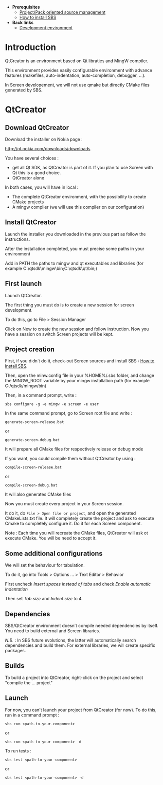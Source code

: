   * **Prerequisites**
    * [Project/Pack oriented source management](ProjectOrientedSourceManagement.md)
    * [How to install SBS](SBSInstall.md)
  * **Back links**
    * [Development environment](DevelopmentEnvironment.md)

# Introduction #

QtCreator is an environment based on Qt libraties and MingW compiler.

This environment provides easily configurable environment with advance features (makefiles, auto-indentation, auto-completion, debugger, ...).

In Screen developement, we will not use qmake but directly CMake files generated by SBS.

# QtCreator #

## Download QtCreator ##

Download the installer on Nokia page :

http://qt.nokia.com/downloads/downloads

You have several choices :
  * get all Qt SDK, as QtCreator is part of it. If you plan to use Screen with Qt this is a good choice.
  * QtCreator alone

In both cases, you will have in local :
  * The complete QtCreator environment, with the possibility to create CMake projects
  * A mingw compiler (we will use this compiler on our configuration)

## Install QtCreator ##

Launch the installer you downloaded in the previous part as follow the instructions.

After the installation completed, you must precise some paths in your environment

Add in PATH the paths to mingw and qt executables and libraries (for example C:\qtsdk\mingw\bin;C:\qtsdk\qt\bin;)

## First launch ##

Launch QtCreator.

The first thing you must do is to create a new session for screen development.

To do this, go to File > Session Manager

Click on New to create the new session and follow instruction. Now you have a session on switch Screen projects will be kept.

## Project creation ##

First, if you didn't do it, check-out Screen sources and install SBS : [How to install SBS](SBSInstall.md).

Then, open the minw.config file in your %HOME%/.sbs folder, and change the MINGW\_ROOT variable by your mingw installation path (for example C:/qtsdk/mingw/bin)

Then, in a command prompt, write :
```
sbs configure -g -e mingw -e screen -e user
```

In the same command prompt, go to Screen root file and write :
```
generate-screen-release.bat
```
or
```
generate-screen-debug.bat
```
It will prepare all CMake files for respectively release or debug mode

If you want, you could compile them without QtCreator by using :
```
compile-screen-release.bat
```
or
```
compile-screen-debug.bat
```
It will also generates CMake files

Now you must create every project in your Screen session.

It do it, do `File > Open file or project`, and open the generated CMakeLists.txt file. It will completely create the project and ask to execute Cmake to completely configure it. Do it for each Screen component.

Note : Each time you will recreate the CMake files, QtCreator will ask ot execute CMake. You will be need to accept it.

## Some additional configurations ##

We will set the behaviour for tabulation.

To do it, go into Tools > Options ... > Text Editor > Behavior

First uncheck _Insert spaces instead of tabs_ and check _Enable automatic indentation_

Then set _Tab size_ and _Indent size_ to 4

## Dependencies ##

SBS/QtCreator environment doesn't compile needed dependencies by itself. You need to build external and Screen libraries.

_N.B._ : In SBS future evolutions, the latter will automatically search dependencies and build them. For external libraries, we will create specific packages.

## Builds ##

To build a project into QtCreator, right-click on the project and select "compile the ... project"

## Launch ##

For now, you can't launch your project from QtCreator (for now).
To do this, run in a command prompt :
```
sbs run <path-to-your-component> 
```
or
```
sbs run <path-to-your-component> -d
```

To run tests :
```
sbs test <path-to-your-component> 
```
or
```
sbs test <path-to-your-component> -d
```